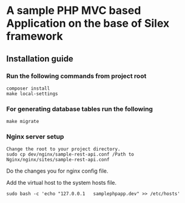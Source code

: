 # A sample PHP MVC based Application on the base of Silex framework

## Installation guide

### Run the following commands from project root
```
composer install
make local-settings
```

### For generating database tables run the following
```
make migrate
```

### Nginx server setup
```
Change the root to your project directory.
sudo cp dev/nginx/sample-rest-api.conf /Path to Nginx/nginx/sites/sample-rest-api.conf

```

Do the changes you for nginx config file.

Add the virtual host to the system hosts file.

```
sudo bash -c 'echo "127.0.0.1   samplephpapp.dev" >> /etc/hosts'
```

